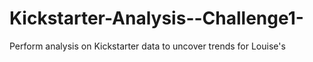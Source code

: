 # Kickstarter-Analysis--Challenge1-
Perform analysis on Kickstarter data to uncover trends for Louise's 
